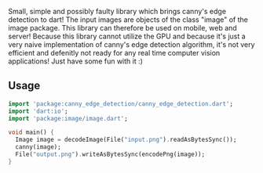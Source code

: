 Small, simple and possibly faulty library which brings canny's edge detection to dart!
The input images are objects of the class "image" of the image package. 
This library can therefore be used on mobile, web and server!
Because this library cannot utilize the GPU and because it's just a very naive implementation of canny's edge detection algorithm, it's not very efficient and defenitly not ready for any real time computer vision applications! Just have some fun with it :)

## Usage


```dart
import 'package:canny_edge_detection/canny_edge_detection.dart';
import 'dart:io';
import 'package:image/image.dart';

void main() {
  Image image = decodeImage(File("input.png").readAsBytesSync());
  canny(image);
  File("output.png").writeAsBytesSync(encodePng(image));
}
```
